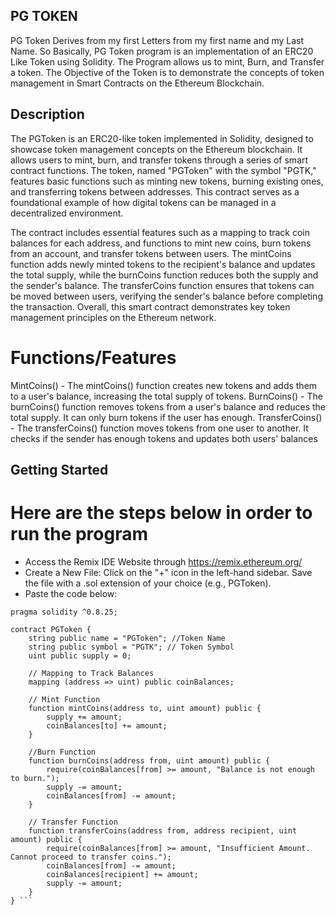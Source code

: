 ## PG TOKEN

PG Token Derives from my first Letters from my first name and my Last Name. So Basically, PG Token program is an implementation of an ERC20 Like Token using Solidity. The Program allows us to mint, Burn, and Transfer a token. 
The Objective of the Token is to demonstrate the concepts of token management in Smart Contracts on the Ethereum Blockchain.

## Description

The PGToken is an ERC20-like token implemented in Solidity, designed to showcase token management concepts on the Ethereum blockchain. It allows users to mint, burn, and transfer tokens through a series of smart contract functions. The token, named "PGToken" with the symbol "PGTK," features basic functions such as minting new tokens, burning existing ones, and transferring tokens between addresses. This contract serves as a foundational example of how digital tokens can be managed in a decentralized environment.

The contract includes essential features such as a mapping to track coin balances for each address, and functions to mint new coins, burn tokens from an account, and transfer tokens between users. The mintCoins function adds newly minted tokens to the recipient's balance and updates the total supply, while the burnCoins function reduces both the supply and the sender's balance. The transferCoins function ensures that tokens can be moved between users, verifying the sender's balance before completing the transaction. Overall, this smart contract demonstrates key token management principles on the Ethereum network.

# Functions/Features

MintCoins() - The mintCoins() function creates new tokens and adds them to a user's balance, increasing the total supply of tokens.
BurnCoins() - The burnCoins() function removes tokens from a user's balance and reduces the total supply. It can only burn tokens if the user has enough.
TransferCoins() - The transferCoins() function moves tokens from one user to another. It checks if the sender has enough tokens and updates both users' balances

## Getting Started

# Here are the steps below in order to run the program
- Access the Remix IDE Website through https://remix.ethereum.org/
- Create a New File: Click on the "+" icon in the left-hand sidebar. Save the file with a .sol extension of your choice (e.g., PGToken).
- Paste the code below:

``` // SPDX-License-Identifier: MIT
pragma solidity ^0.8.25;

contract PGToken {
    string public name = "PGToken"; //Token Name
    string public symbol = "PGTK"; // Token Symbol
    uint public supply = 0;

    // Mapping to Track Balances
    mapping (address => uint) public coinBalances; 

    // Mint Function
    function mintCoins(address to, uint amount) public {
        supply += amount; 
        coinBalances[to] += amount;
    }

    //Burn Function
    function burnCoins(address from, uint amount) public {
        require(coinBalances[from] >= amount, "Balance is not enough to burn.");
        supply -= amount;
        coinBalances[from] -= amount;
    }

    // Transfer Function
    function transferCoins(address from, address recipient, uint amount) public {
        require(coinBalances[from] >= amount, "Insufficient Amount. Cannot proceed to transfer coins.");
        coinBalances[from] -= amount;
        coinBalances[recipient] += amount;
        supply -= amount;
    }
} ```

